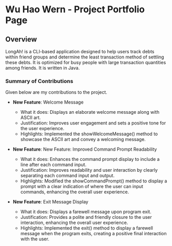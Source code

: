 # Wu Hao Wern - Project Portfolio Page

## Overview

LongAh! is a CLI-based application designed to help users track debts within friend groups and determine the least transaction method of settling these debts. It is optimized for busy people with large transaction quantities among friends. It is written in Java.

### Summary of Contributions

Given below are my contributions to the project.

* **New Feature**: Welcome Message
    * What it does: Displays an elaborate welcome message along with ASCII art.
    * Justification: Improves user engagement and sets a positive tone for the user experience.
    * Highlights:  Implemented the showWelcomeMessage() method to showcase the ASCII art and convey a welcoming message.

* **New Feature**: New Feature: Improved Command Prompt Readability
   * What it does: Enhances the command prompt display to include a line after each command input.
   * Justification: Improves readability and user interaction by clearly separating each command input and output.
   * Highlights: Modified the showCommandPrompt() method to display a prompt with a clear indication of where the user can input commands, enhancing the overall user experience.
     
* **New Feature**: Exit Message Display
   * What it does: Displays a farewell message upon program exit.
   * Justification: Provides a polite and friendly closure to the user interaction, enhancing the overall user experience.
   * Highlights: Implemented the exit() method to display a farewell message when the program exits, creating a positive final interaction with the user.
